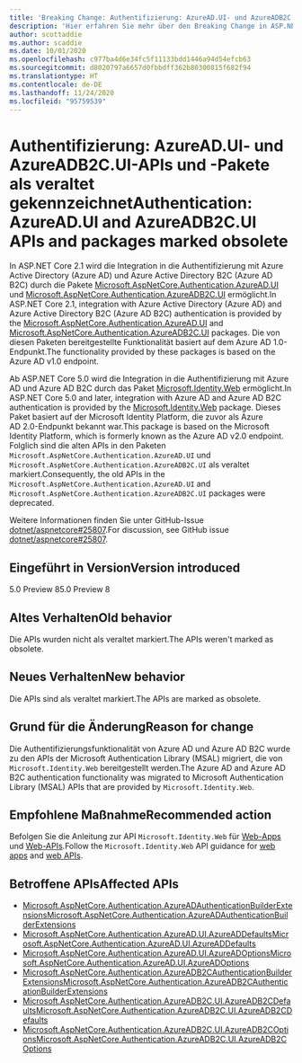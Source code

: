 ```yaml
---
title: 'Breaking Change: Authentifizierung: AzureAD.UI- und AzureADB2C.UI-APIs und -Pakete als veraltet gekennzeichnet'
description: 'Hier erfahren Sie mehr über den Breaking Change in ASP.NET Core 5.0 mit dem Titel „Authentifizierung: AzureAD.UI- und AzureADB2C.UI-APIs und -Pakete als veraltet gekennzeichnet'
author: scottaddie
ms.author: scaddie
ms.date: 10/01/2020
ms.openlocfilehash: c977ba4d6e34fc5f11133bdd1446a94d54efcb63
ms.sourcegitcommit: d8020797a6657d0fbbdff362b80300815f682f94
ms.translationtype: HT
ms.contentlocale: de-DE
ms.lasthandoff: 11/24/2020
ms.locfileid: "95759539"
---
```

# <a name="authentication-azureadui-and-azureadb2cui-apis-and-packages-marked-obsolete"></a><span data-ttu-id="6a04a-103">Authentifizierung: AzureAD.UI- und AzureADB2C.UI-APIs und -Pakete als veraltet gekennzeichnet</span><span class="sxs-lookup"><span data-stu-id="6a04a-103">Authentication: AzureAD.UI and AzureADB2C.UI APIs and packages marked obsolete</span></span>

<span data-ttu-id="6a04a-104">In ASP.NET Core 2.1 wird die Integration in die Authentifizierung mit Azure Active Directory (Azure AD) und Azure Active Directory B2C (Azure AD B2C) durch die Pakete [Microsoft.AspNetCore.Authentication.AzureAD.UI](https://www.nuget.org/packages/Microsoft.AspNetCore.Authentication.AzureAD.UI) und [Microsoft.AspNetCore.Authentication.AzureADB2C.UI](https://www.nuget.org/packages/Microsoft.AspNetCore.Authentication.AzureADB2C.UI) ermöglicht.</span><span class="sxs-lookup"><span data-stu-id="6a04a-104">In ASP.NET Core 2.1, integration with Azure Active Directory (Azure AD) and Azure Active Directory B2C (Azure AD B2C) authentication is provided by the [Microsoft.AspNetCore.Authentication.AzureAD.UI](https://www.nuget.org/packages/Microsoft.AspNetCore.Authentication.AzureAD.UI) and [Microsoft.AspNetCore.Authentication.AzureADB2C.UI](https://www.nuget.org/packages/Microsoft.AspNetCore.Authentication.AzureADB2C.UI) packages.</span></span> <span data-ttu-id="6a04a-105">Die von diesen Paketen bereitgestellte Funktionalität basiert auf dem Azure AD 1.0- Endpunkt.</span><span class="sxs-lookup"><span data-stu-id="6a04a-105">The functionality provided by these packages is based on the Azure AD v1.0 endpoint.</span></span>

<span data-ttu-id="6a04a-106">Ab ASP.NET Core 5.0 wird die Integration in die Authentifizierung mit Azure AD und Azure AD B2C durch das Paket [Microsoft.Identity.Web](https://www.nuget.org/packages/Microsoft.Identity.Web) ermöglicht.</span><span class="sxs-lookup"><span data-stu-id="6a04a-106">In ASP.NET Core 5.0 and later, integration with Azure AD and Azure AD B2C authentication is provided by the [Microsoft.Identity.Web](https://www.nuget.org/packages/Microsoft.Identity.Web) package.</span></span> <span data-ttu-id="6a04a-107">Dieses Paket basiert auf der Microsoft Identity Platform, die zuvor als Azure AD 2.0-Endpunkt bekannt war.</span><span class="sxs-lookup"><span data-stu-id="6a04a-107">This package is based on the Microsoft Identity Platform, which is formerly known as the Azure AD v2.0 endpoint.</span></span> <span data-ttu-id="6a04a-108">Folglich sind die alten APIs in den Paketen `Microsoft.AspNetCore.Authentication.AzureAD.UI` und `Microsoft.AspNetCore.Authentication.AzureADB2C.UI` als veraltet markiert.</span><span class="sxs-lookup"><span data-stu-id="6a04a-108">Consequently, the old APIs in the `Microsoft.AspNetCore.Authentication.AzureAD.UI` and `Microsoft.AspNetCore.Authentication.AzureADB2C.UI` packages were deprecated.</span></span>

<span data-ttu-id="6a04a-109">Weitere Informationen finden Sie unter GitHub-Issue [dotnet/aspnetcore#25807](https://github.com/dotnet/aspnetcore/issues/25807).</span><span class="sxs-lookup"><span data-stu-id="6a04a-109">For discussion, see GitHub issue [dotnet/aspnetcore#25807](https://github.com/dotnet/aspnetcore/issues/25807).</span></span>

## <a name="version-introduced"></a><span data-ttu-id="6a04a-110">Eingeführt in Version</span><span class="sxs-lookup"><span data-stu-id="6a04a-110">Version introduced</span></span>

<span data-ttu-id="6a04a-111">5.0 Preview 8</span><span class="sxs-lookup"><span data-stu-id="6a04a-111">5.0 Preview 8</span></span>

## <a name="old-behavior"></a><span data-ttu-id="6a04a-112">Altes Verhalten</span><span class="sxs-lookup"><span data-stu-id="6a04a-112">Old behavior</span></span>

<span data-ttu-id="6a04a-113">Die APIs wurden nicht als veraltet markiert.</span><span class="sxs-lookup"><span data-stu-id="6a04a-113">The APIs weren't marked as obsolete.</span></span>

## <a name="new-behavior"></a><span data-ttu-id="6a04a-114">Neues Verhalten</span><span class="sxs-lookup"><span data-stu-id="6a04a-114">New behavior</span></span>

<span data-ttu-id="6a04a-115">Die APIs sind als veraltet markiert.</span><span class="sxs-lookup"><span data-stu-id="6a04a-115">The APIs are marked as obsolete.</span></span>

## <a name="reason-for-change"></a><span data-ttu-id="6a04a-116">Grund für die Änderung</span><span class="sxs-lookup"><span data-stu-id="6a04a-116">Reason for change</span></span>

<span data-ttu-id="6a04a-117">Die Authentifizierungsfunktionalität von Azure AD und Azure AD B2C wurde zu den APIs der Microsoft Authentication Library (MSAL) migriert, die von `Microsoft.Identity.Web` bereitgestellt werden.</span><span class="sxs-lookup"><span data-stu-id="6a04a-117">The Azure AD and Azure AD B2C authentication functionality was migrated to Microsoft Authentication Library (MSAL) APIs that are provided by `Microsoft.Identity.Web`.</span></span>

## <a name="recommended-action"></a><span data-ttu-id="6a04a-118">Empfohlene Maßnahme</span><span class="sxs-lookup"><span data-stu-id="6a04a-118">Recommended action</span></span>

<span data-ttu-id="6a04a-119">Befolgen Sie die Anleitung zur API `Microsoft.Identity.Web` für [Web-Apps](https://github.com/azuread/microsoft-identity-web/wiki/web-apps) und [Web-APIs](https://github.com/azuread/microsoft-identity-web/wiki/web-apis).</span><span class="sxs-lookup"><span data-stu-id="6a04a-119">Follow the `Microsoft.Identity.Web` API guidance for [web apps](https://github.com/azuread/microsoft-identity-web/wiki/web-apps) and [web APIs](https://github.com/azuread/microsoft-identity-web/wiki/web-apis).</span></span>

## <a name="affected-apis"></a><span data-ttu-id="6a04a-120">Betroffene APIs</span><span class="sxs-lookup"><span data-stu-id="6a04a-120">Affected APIs</span></span>

* [<span data-ttu-id="6a04a-121">Microsoft.AspNetCore.Authentication.AzureADAuthenticationBuilderExtensions</span><span class="sxs-lookup"><span data-stu-id="6a04a-121">Microsoft.AspNetCore.Authentication.AzureADAuthenticationBuilderExtensions</span></span>](/dotnet/api/microsoft.aspnetcore.authentication.azureadauthenticationbuilderextensions?view=aspnetcore-3.0)
* [<span data-ttu-id="6a04a-122">Microsoft.AspNetCore.Authentication.AzureAD.UI.AzureADDefaults</span><span class="sxs-lookup"><span data-stu-id="6a04a-122">Microsoft.AspNetCore.Authentication.AzureAD.UI.AzureADDefaults</span></span>](/dotnet/api/microsoft.aspnetcore.authentication.azuread.ui.azureaddefaults?view=aspnetcore-3.0)
* [<span data-ttu-id="6a04a-123">Microsoft.AspNetCore.Authentication.AzureAD.UI.AzureADOptions</span><span class="sxs-lookup"><span data-stu-id="6a04a-123">Microsoft.AspNetCore.Authentication.AzureAD.UI.AzureADOptions</span></span>](/dotnet/api/microsoft.aspnetcore.authentication.azuread.ui.azureadoptions?view=aspnetcore-3.0)
* [<span data-ttu-id="6a04a-124">Microsoft.AspNetCore.Authentication.AzureADB2CAuthenticationBuilderExtensions</span><span class="sxs-lookup"><span data-stu-id="6a04a-124">Microsoft.AspNetCore.Authentication.AzureADB2CAuthenticationBuilderExtensions</span></span>](/dotnet/api/microsoft.aspnetcore.authentication.azureadb2cauthenticationbuilderextensions?view=aspnetcore-3.0)
* [<span data-ttu-id="6a04a-125">Microsoft.AspNetCore.Authentication.AzureADB2C.UI.AzureADB2CDefaults</span><span class="sxs-lookup"><span data-stu-id="6a04a-125">Microsoft.AspNetCore.Authentication.AzureADB2C.UI.AzureADB2CDefaults</span></span>](/dotnet/api/microsoft.aspnetcore.authentication.azureadb2c.ui.azureadb2cdefaults?view=aspnetcore-3.0)
* [<span data-ttu-id="6a04a-126">Microsoft.AspNetCore.Authentication.AzureADB2C.UI.AzureADB2COptions</span><span class="sxs-lookup"><span data-stu-id="6a04a-126">Microsoft.AspNetCore.Authentication.AzureADB2C.UI.AzureADB2COptions</span></span>](/dotnet/api/microsoft.aspnetcore.authentication.azureadb2c.ui.azureadb2coptions?view=aspnetcore-3.0)

<!--

### Category

ASP.NET Core

### Affected APIs

- `T:Microsoft.AspNetCore.Authentication.AzureADAuthenticationBuilderExtensions`
- `T:Microsoft.AspNetCore.Authentication.AzureAD.UI.AzureADDefaults`
- `T:Microsoft.AspNetCore.Authentication.AzureAD.UI.AzureADOptions`
- `T:Microsoft.AspNetCore.Authentication.AzureADB2CAuthenticationBuilderExtensions`
- `T:Microsoft.AspNetCore.Authentication.AzureADB2C.UI.AzureADB2CDefaults`
- `T:Microsoft.AspNetCore.Authentication.AzureADB2C.UI.AzureADB2COptions`

-->
